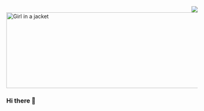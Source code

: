 <img align='right' src="https://github-readme-stats.vercel.app/api?username=streetturtle&title_color=88C0D0&icon_color=88C0D0&text_color=E5E9F0&bg_color=2E3440">

<img src="https://www.w3schools.com/html/pic_trulli.jpg" alt="Girl in a jacket" width="854" height="200">



### Hi there 👋

<!--
**streetturtle/streetturtle** is a ✨ _special_ ✨ repository because its `README.md` (this file) appears on your GitHub profile.
\
